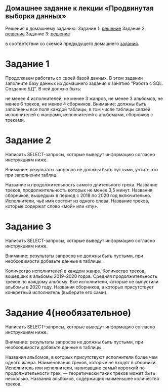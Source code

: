 ## Домашнее задание к лекции «Продвинутая выборка данных»

Решения к домашнему заданию:
Задание 1: [решение](https://github.com/SviatoslavZonov/bd_sql_select_content/blob/main/CREATE%20bd%20last%20hw.sql)
Задание 2: [решение](https://github.com/SviatoslavZonov/bd_sql_select_content/blob/main/SELECT%20bd%20hw%202%203%204.sql)
Задание 3: [решение](https://github.com/SviatoslavZonov/bd_sql_select_content/blob/main/INSERT%20bd%20hw%201.sql)

в соответствии со схемой предыдущего домашнего [задания](https://github.com/SviatoslavZonov/creating_bd_sql/blob/main/README.md).

# Задание 1
Продолжаем работать со своей базой данных. В этом задании заполните базу данных из домашнего задания к занятию "Работа с SQL. Создание БД". В ней должно быть:

не менее 4 исполнителей,
не менее 3 жанров,
не менее 3 альбомов,
не менее 6 треков,
не менее 4 сборников.
Внимание: должны быть заполнены все поля каждой таблицы, в том числе таблицы связей исполнителей с жанрами, исполнителей с альбомами, сборников с треками.

# Задание 2
Написать SELECT-запросы, которые выведут информацию согласно инструкциям ниже.

Внимание: результаты запросов не должны быть пустыми, учтите это при заполнении таблиц.

Название и продолжительность самого длительного трека.
Название треков, продолжительность которых не менее 3,5 минут.
Названия сборников, вышедших в период с 2018 по 2020 год включительно.
Исполнители, чьё имя состоит из одного слова.
Название треков, которые содержат слово «мой» или «my».

# Задание 3
Написать SELECT-запросы, которые выведут информацию согласно инструкциям ниже.

Внимание: результаты запросов не должны быть пустыми, при необходимости добавьте данные в таблицы.

Количество исполнителей в каждом жанре.
Количество треков, вошедших в альбомы 2019–2020 годов.
Средняя продолжительность треков по каждому альбому.
Все исполнители, которые не выпустили альбомы в 2020 году.
Названия сборников, в которых присутствует конкретный исполнитель (выберите его сами).

# Задание 4(необязательное)
Написать SELECT-запросы, которые выведут информацию согласно инструкциям ниже.

Внимание: результаты запросов не должны быть пустыми, при необходимости добавьте данные в таблицы.

Названия альбомов, в которых присутствуют исполнители более чем одного жанра.
Наименования треков, которые не входят в сборники.
Исполнитель или исполнители, написавшие самый короткий по продолжительности трек, — теоретически таких треков может быть несколько.
Названия альбомов, содержащих наименьшее количество треков.